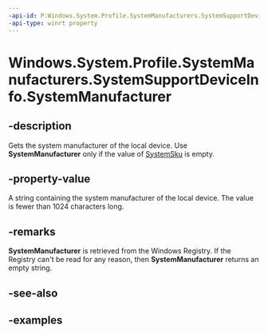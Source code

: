 ```yaml
---
-api-id: P:Windows.System.Profile.SystemManufacturers.SystemSupportDeviceInfo.SystemManufacturer
-api-type: winrt property
---
```


<!-- Property syntax.
public string SystemManufacturer { get; }
-->

# Windows.System.Profile.SystemManufacturers.SystemSupportDeviceInfo.SystemManufacturer

## -description
Gets the system manufacturer of the local device. Use **SystemManufacturer** only if the value of [SystemSku](systemsupportdeviceinfo_systemsku.md) is empty.

## -property-value
A string containing the system manufacturer of the local device. The value is fewer than 1024 characters long.

## -remarks
**SystemManufacturer** is retrieved from the Windows Registry. If the Registry can't be read for any reason, then **SystemManufacturer** returns an empty string.

## -see-also

## -examples

